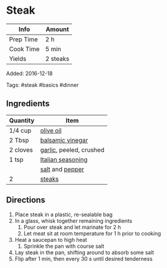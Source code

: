 # Steak

| Info      | Amount   |
| --------- | -------- |
| Prep Time | 2 h      |
| Cook Time | 5 min    |
| Yields    | 2 steaks |

Added: 2016-12-18

Tags: #steak #basics #dinner

## Ingredients

| Quantity | Item                                                                  |
| -------- | --------------------------------------------------------------------- |
| 1/4 cup  | [olive oil](../Ingredients/olive%20oil.md)                              |
| 2 Tbsp   | [balsamic vinegar](../Ingredients/balsamic%20vinegar.md)                |
| 2 cloves | [garlic](../Ingredients/garlic.md), peeled, crushed                   |
| 1 tsp    | [Italian seasoning](../Ingredients/italian%20seasoning.md)              |
|          | [salt](../Ingredients/salt.md) and [pepper](../Ingredients/pepper.md) |
| 2        | [steaks](../Ingredients/steak.md)                                     |

## Directions

1. Place steak in a plastic, re-sealable bag
2. In a glass, whisk together remaining ingredients
   1. Pour over steak and let marinate for 2 h
   2. Let meat sit at room temperature for 1 h prior to cooking
3. Heat a saucepan to high heat
   1. Sprinkle the pan with course salt
4. Lay steak in the pan, shifting around to absorb some salt
5. Flip after 1 min, then every 30 s until desired tenderness
